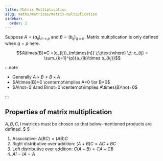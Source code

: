 ```yaml
---
title: Matrix Multiplication
slug: maths/matrices/matrix-multiplication
sidebar:
  order: 2
---
```


Suppose $A=(a_{ij})_{m\times{p}}$ and $B=(b_{ij})_{q\times{n}}$. Matrix
multiplication is only defined when $q=p$ here.

```math
A\times{B}=C
=(c_{ij})_{m\times{n}}
\;\;\text{where}
\;\;
c_{ij} =
\sum_{k=1}^{p}{a_{ik}\times b_{kj}}
```

:::note

- Generally $A\times{B}\not=B\times{A}$
- $A\times{B}=0 \centernot\implies A=0 \lor B=0$
- $A\not=0 \land B\not=0 \centernot\implies A\times{B}\not=0$

:::

## Properties of matrix multiplication

$A,B,C,I$ matrices must be chosen so that below-mentioned products are defined.
$ $

1. Associative: $A(BC) = (AB)C$
2. Right distributive over addition: $(A+B)C=AC+BC$
3. Left distributive over addition: $C(A+B)=CA+CB$
4. $AI=IA=A$

